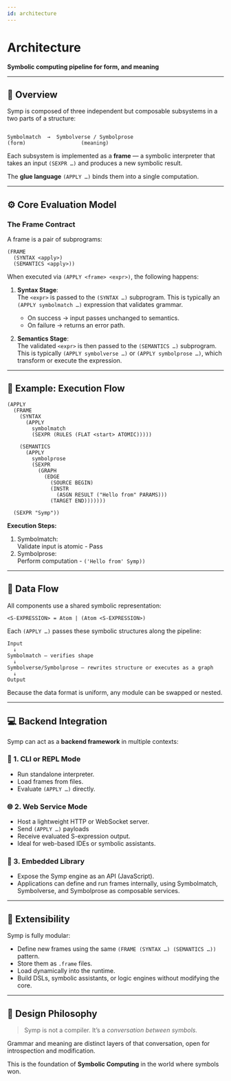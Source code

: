 ```yaml
---
id: architecture
---
```


# Architecture

**Symbolic computing pipeline for form, and meaning**

---

## 🧩 Overview

Symp is composed of three independent but composable subsystems in a two parts of a structure:

```

Symbolmatch  →  Symbolverse / Symbolprose
(form)                  (meaning)

````

Each subsystem is implemented as a **frame** — a symbolic interpreter that takes an input `(SEXPR …)` and produces a new symbolic result.

The **glue language** `(APPLY …)` binds them into a single computation.

---

## ⚙️ Core Evaluation Model

### The Frame Contract

A frame is a pair of subprograms:
```
(FRAME
  (SYNTAX <apply>)
  (SEMANTICS <apply>))
````

When executed via `(APPLY <frame> <expr>)`, the following happens:

1. **Syntax Stage**:  
   The `<expr>` is passed to the `(SYNTAX …)` subprogram. This is typically an `(APPLY symbolmatch …)` expression that validates grammar.
   * On success → input passes unchanged to semantics.
   * On failure → returns an error path.

2. **Semantics Stage**:  
   The validated `<expr>` is then passed to the `(SEMANTICS …)` subprogram. This is typically `(APPLY symbolverse …)` or `(APPLY symbolprose …)`, which transform or execute the expression.

---

## 🧮 Example: Execution Flow

```
(APPLY
  (FRAME
    (SYNTAX
      (APPLY
        symbolmatch
        (SEXPR (RULES (FLAT <start> ATOMIC)))))

    (SEMANTICS
      (APPLY
        symbolprose
        (SEXPR
          (GRAPH
            (EDGE
              (SOURCE BEGIN)
              (INSTR
                (ASGN RESULT ("Hello from" PARAMS)))
              (TARGET END)))))))
  
  (SEXPR "Symp"))
```

**Execution Steps:**

1. Symbolmatch:  
   Validate input is atomic - Pass
2. Symbolprose:  
   Perform computation - `('Hello from' Symp))`

---

## 🔁 Data Flow

All components use a shared symbolic representation:

```
<S-EXPRESSION> = Atom | (Atom <S-EXPRESSION>)
```

Each `(APPLY …)` passes these symbolic structures along the pipeline:

```
Input
  ↓
Symbolmatch — verifies shape
  ↓
Symbolverse/Symbolprose — rewrites structure or executes as a graph
  ↓
Output
```

Because the data format is uniform, any module can be swapped or nested.

---

## 💻 Backend Integration

Symp can act as a **backend framework** in multiple contexts:

### 🧠 1. CLI or REPL Mode

* Run standalone interpreter.
* Load frames from files.
* Evaluate `(APPLY …)` directly.

### 🌐 2. Web Service Mode

* Host a lightweight HTTP or WebSocket server.
* Send `(APPLY …)` payloads
* Receive evaluated S-expression output.
* Ideal for web-based IDEs or symbolic assistants.

### 🔌 3. Embedded Library

* Expose the Symp engine as an API (JavaScript).
* Applications can define and run frames internally, using Symbolmatch, Symbolverse, and Symbolprose as composable services.

---

## 🧩 Extensibility

Symp is fully modular:

* Define new frames using the same `(FRAME (SYNTAX …) (SEMANTICS …))` pattern.
* Store them as `.frame` files.
* Load dynamically into the runtime.
* Build DSLs, symbolic assistants, or logic engines without modifying the core.

---

## 🔮 Design Philosophy

> Symp is not a compiler.
> It’s a *conversation between symbols.*

Grammar and meaning are distinct layers of that conversation, open for introspection and modification.

This is the foundation of **Symbolic Computing** in the world where symbols won.
